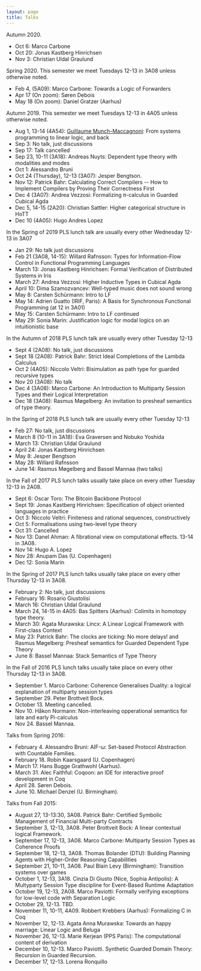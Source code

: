 ```yaml
---
layout: page
title: Talks
---
```


Autumn 2020.
- Oct 6: Marco Carbone
- Oct 20: Jonas Kastberg Hinrichsen
- Nov 3: Christian Uldal Graulund

Spring 2020. This semester we meet Tuesdays 12-13 in 3A08 unless otherwise noted.

- Feb 4, (5A09): Marco Carbone: Towards a Logic of Forwarders
- Apr 17 (On zoom): Søren Debois
- May 18 (On zoom): Daniel Gratzer (Aarhus)

Autumn 2019. This semester we meet Tuesdays 12-13 in 4A05 unless otherwise noted.

- Aug 1, 13-14 (4A54): [Guillaume Munch-Maccagnoni](https://guillaume.munch.name/): From systems programming to linear logic, and back
- Sep 3: No talk, just discussions
- Sep 17: Talk cancelled
- Sep 23, 10-11 (3A18): Andreas Nuyts: Dependent type theory with modalities and modes
- Oct 1: Alessandro Bruni
- Oct 24 (Thursday), 12-13 (3A07): Jesper Bengtson.
- Nov 12: Patrick Bahr: Calculating Correct Compilers -- How to Implement Compilers by Proving Their Correctness First
- Dec 4 (3A07): Andrea Vezzosi: Formalizing π-calculus in Guarded Cubical Agda
- Dec 5, 14-15 (2A20): Christian Sattler: Higher categorical structure in HoTT
- Dec 10 (4A05): Hugo Andres Lopez


In the Spring of 2019 PLS lunch talk are usually every other Wednesday 12-13 in 3A07

-   Jan 29: No talk just discussions
-   Feb 21 (3A08, 14-15): Willard Rafnsson: Types for Information-Flow Control in Functional Programming Languages
-   March 13: Jonas Kastberg Hinrichsen: Formal Verification of Distributed Systems in Iris
-   March 27: Andrea Vezzosi: Higher Inductive Types in Cubical Agda
-   April 10: Dima Szamozvancev: Well-typed music does not sound wrong
-   May 8: Carsten Schürmann: Intro to LF
-   May 14: Adrien Guatto (IRIF, Paris): A Basis for Synchronous Functional Programming (at 12 in 3A01)
-   May 15: Carsten Schürmann: Intro to LF continued
-   May 29: Sonia Marin: Justification logic for modal logics on an intuitionistic base

In the Autumn of 2018 PLS lunch talk are usually every other Tuesday
12-13

-   Sept 4 (2A08): No talk, just discussions
-   Sept 18 (2A08): Patrick Bahr: Strict Ideal Completions of the Lambda
    Calculus
-   Oct 2 (4A05): Niccolo Veltri: Bisimulation as path type for guarded
    recursive types
-   Nov 20 (3A08): No talk
-   Dec 4 (3A08): Marco Carbone: An Introduction to Multiparty Session
    Types and their Logical Interpretation
-   Dec 18 (3A08): Rasmus Møgelberg: An invitation to presheaf semantics
    of type theory.


In the Spring of 2018 PLS lunch talk are usually every other Tuesday
12-13

-   Feb 27: No talk, just discussions
-   March 8 (10-11 in 3A18): Eva Graversen and Nobuko Yoshida
-   March 13: Christian Uldal Graulund
-   April 24: Jonas Kastberg Hinrichsen
-   May 8: Jesper Bengtson
-   May 28: Willard Rafnsson
-   June 14: Rasmus Møgelberg and Bassel Mannaa (two talks)


In the Fall of 2017 PLS lunch talks usually take place on every other
Tuesday 12-13 in 2A08.

-   Sept 6: Oscar Toro: The Bitcoin Backbone Protocol
-   Sept 19: Jonas Kastberg Hinrichsen:
    Specification of object oriented languages in practice
-   Oct 3: Niccolo Veltri: Finiteness and rational sequences,
    constructively
-   Oct 5: Formalisations using two-level type theory
-   Oct 31: Cancelled
-   Nov 13: Danel Ahman: A fibrational view on computational effects.
    13-14 in 3A08.
-   Nov 14: Hugo A. Lopez
-   Nov 28: Anupam Das (U. Copenhagen)
-   Dec 12: Sonia Marin


In the Spring of 2017 PLS lunch talks usually take place on every other
Thursday 12-13 in 3A08.

-   February 2: No talk, just discussions
-   February 16: Rosario Giustolisi
-   March 16: Christian Uldal Graulund
-   March 24, 14-15 in 4A05: Bas Spitters (Aarhus): Colimits in homotopy
    type theory.
-   March 30: Agata Murawska: Lincx: A Linear Logical Framework with
    First-class Context
-   May 23: Patrick Bahr: The clocks are ticking: No more delays! and
    Rasmus Møgelberg: Presheaf semantics for Guarded Dependent Type
    Theory
-   June 8: Bassel Mannaa: Stack Semantics of Type Theory


In the Fall of 2016 PLS lunch talks usually take place on every other
Thursday 12-13 in 3A08.

-   September 1. Marco Carbone: Coherence Generalises Duality: a logical
    explanation of multiparty session types
-   September 29. Peter Brottveit Bock.
-   October 13. Meeting cancelled.
-   Nov 10. Håkon Normann: Non-interleaving opperational semantics for
    late and early Pi-calculus
-   Nov 24. Bassel Mannaa.


Talks from Spring 2016:

-   February 4. Alessandro Bruni: AIF-ω: Set-based Protocol Abstraction
    with Countable Families.
-   February 18. Robin Kaarsgaard (U. Copenhagen)
-   March 17. Hans Bugge Grathwohl (Aarhus).
-   March 31. Alec Faithful: Coqoon: an IDE for interactive proof
    development in Coq
-   April 28. Søren Debois.
-   June 10. Michael Denzel (U. Birmingham).


Talks from Fall 2015:

-   August 27, 13-13:30, 3A08. Patrick Bahr: Certified Symbolic
    Management of Financial Multi-party Contracts
-   September 3, 12-13, 3A08. Peter Brottveit Bock: A linear contextual
    logical Framework.
-   September 17, 12-13, 3A08. Marco Carbone: Multiparty Session Types
    as Coherence Proofs
-   September 18, 12-13, 3A08. Thomas Bolander (DTU): Building Planning
    Agents with Higher-Order Reasoning Capabilities
-   September 21, 10-11, 3A08. Paul Blain Levy (Birmingham): Transition
    systems over games
-   October 1, 12-13, 3A18. Cinzia Di Giusto (Nice, Sophia Antipolis): A
    Multyparty Session Type discipline for Event-Based Runtime
    Adaptation
-   October 19, 12-13, 2A08. Marco Paviotti: Formally verifying
    exceptions for low-level code with Separation Logic
-   October 29, 12-13. TBD.
-   November 11, 10-11, 4A09. Robbert Krebbers (Aarhus): Formalizing C
    in Coq
-   November 12, 12-13. Agata Anna Murawska: Towards an happy
    marriage: Linear Logic and Beluga
-   November 26, 12-13. Marie Kerjean (PPS Paris): The computational
    content of derivation
-   December 10, 12-13. Marco Paviotti. Synthetic Guarded Domain Theory:
    Recursion in Guarded Recursion.
-   December 17, 12-13. Lorena Ronquillo
